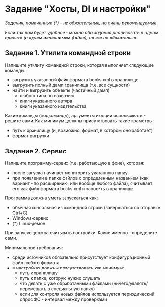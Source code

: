 # Задание "Хосты, DI и настройки"

*Задания, помеченные (\*) - не обязательные, но очень рекомендуемые*

*Если так вам будет удобнее - можно оба задания реализовать в одном проекте (и одном исполнимом файле), но это не обязательно*

## Задание 1. Утилита командной строки
Напишите утилиту командной строки, которая выполняет слкдующие команды:
- загрузить указанный файл формата books.xml в хранилище
- выгрузить полный дамп хранилища (т.е. все сущности)
- найти и выгрузить объекты (частичный дамп)
    - любого типа по названию
    - книги указанного автора
    - книги указанного издательства

Какие команды (подкоманды), аргументы и опции использовать - решите сами.
Как минимум должны присутствовать такие праметры:
- путь к хранилищу (и, возможно, формат, в котором оно работает)
- формат выгрузки


## Задание 2. Сервис
Напишите программу-сервис (т.е. работающую в фоне), которая:
- после запуска начинает мониторить указанную папку
- при появлении в папке файлов с определенным названием (как вариант - по расширению, или вообще любого файла), считывает его как файл формата books.xml и заносить в хранилище

Программа должна уметь запускаться как:
- обычная консольная из командной строки (завершаться по отправке Ctrl+C)
- Windows-сервис
- (\*) Linux-демон

При запуске должна считывать настройки. Какие именно - определите сами. 

Минимальные требования:
- среди источников обязательно присутствует конфигурационный файл любого формата
- в настройках должны присутствовать как минимум:
    - путь к хранилищу
    - путь к папке, которую нужно слушать
    - что делать с уже обработанными файлами (ничего/удалять/перемещать в специальную папку)
    - если для контроля новых файлов используется периодический опрос ФС - интервал между проверками